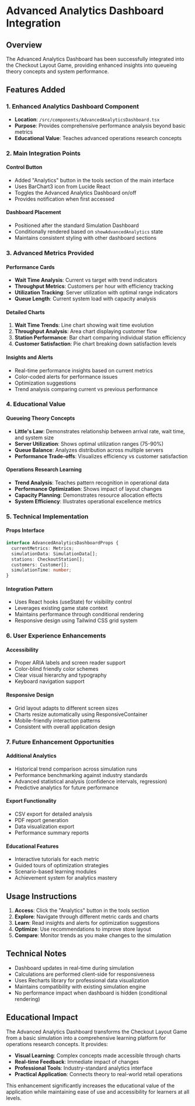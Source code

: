 # Advanced Analytics Dashboard Integration

## Overview
The Advanced Analytics Dashboard has been successfully integrated into the Checkout Layout Game, providing enhanced insights into queueing theory concepts and system performance.

## Features Added

### 1. Enhanced Analytics Dashboard Component
- **Location**: `/src/components/AdvancedAnalyticsDashboard.tsx`
- **Purpose**: Provides comprehensive performance analysis beyond basic metrics
- **Educational Value**: Teaches advanced operations research concepts

### 2. Main Integration Points

#### Control Button
- Added "Analytics" button in the tools section of the main interface
- Uses BarChart3 icon from Lucide React
- Toggles the Advanced Analytics Dashboard on/off
- Provides notification when first accessed

#### Dashboard Placement
- Positioned after the standard Simulation Dashboard
- Conditionally rendered based on `showAdvancedAnalytics` state
- Maintains consistent styling with other dashboard sections

### 3. Advanced Metrics Provided

#### Performance Cards
- **Wait Time Analysis**: Current vs target with trend indicators
- **Throughput Metrics**: Customers per hour with efficiency tracking
- **Utilization Tracking**: Server utilization with optimal range indicators
- **Queue Length**: Current system load with capacity analysis

#### Detailed Charts
1. **Wait Time Trends**: Line chart showing wait time evolution
2. **Throughput Analysis**: Area chart displaying customer flow
3. **Station Performance**: Bar chart comparing individual station efficiency
4. **Customer Satisfaction**: Pie chart breaking down satisfaction levels

#### Insights and Alerts
- Real-time performance insights based on current metrics
- Color-coded alerts for performance issues
- Optimization suggestions
- Trend analysis comparing current vs previous performance

### 4. Educational Value

#### Queueing Theory Concepts
- **Little's Law**: Demonstrates relationship between arrival rate, wait time, and system size
- **Server Utilization**: Shows optimal utilization ranges (75-90%)
- **Queue Balance**: Analyzes distribution across multiple servers
- **Performance Trade-offs**: Visualizes efficiency vs customer satisfaction

#### Operations Research Learning
- **Trend Analysis**: Teaches pattern recognition in operational data
- **Performance Optimization**: Shows impact of layout changes
- **Capacity Planning**: Demonstrates resource allocation effects
- **System Efficiency**: Illustrates operational excellence metrics

### 5. Technical Implementation

#### Props Interface
```typescript
interface AdvancedAnalyticsDashboardProps {
  currentMetrics: Metrics;
  simulationData: SimulationData[];
  stations: CheckoutStation[];
  customers: Customer[];
  simulationTime: number;
}
```

#### Integration Pattern
- Uses React hooks (useState) for visibility control
- Leverages existing game state context
- Maintains performance through conditional rendering
- Responsive design using Tailwind CSS grid system

### 6. User Experience Enhancements

#### Accessibility
- Proper ARIA labels and screen reader support
- Color-blind friendly color schemes
- Clear visual hierarchy and typography
- Keyboard navigation support

#### Responsive Design
- Grid layout adapts to different screen sizes
- Charts resize automatically using ResponsiveContainer
- Mobile-friendly interaction patterns
- Consistent with overall application design

### 7. Future Enhancement Opportunities

#### Additional Analytics
- Historical trend comparison across simulation runs
- Performance benchmarking against industry standards
- Advanced statistical analysis (confidence intervals, regression)
- Predictive analytics for future performance

#### Export Functionality
- CSV export for detailed analysis
- PDF report generation
- Data visualization export
- Performance summary reports

#### Educational Features
- Interactive tutorials for each metric
- Guided tours of optimization strategies
- Scenario-based learning modules
- Achievement system for analytics mastery

## Usage Instructions

1. **Access**: Click the "Analytics" button in the tools section
2. **Explore**: Navigate through different metric cards and charts
3. **Learn**: Read insights and alerts for optimization suggestions
4. **Optimize**: Use recommendations to improve store layout
5. **Compare**: Monitor trends as you make changes to the simulation

## Technical Notes

- Dashboard updates in real-time during simulation
- Calculations are performed client-side for responsiveness
- Uses Recharts library for professional data visualization
- Maintains compatibility with existing simulation engine
- No performance impact when dashboard is hidden (conditional rendering)

## Educational Impact

The Advanced Analytics Dashboard transforms the Checkout Layout Game from a basic simulation into a comprehensive learning platform for operations research concepts. It provides:

- **Visual Learning**: Complex concepts made accessible through charts
- **Real-time Feedback**: Immediate impact of changes
- **Professional Tools**: Industry-standard analytics interface
- **Practical Application**: Connects theory to real-world retail operations

This enhancement significantly increases the educational value of the application while maintaining ease of use and accessibility for learners at all levels.
